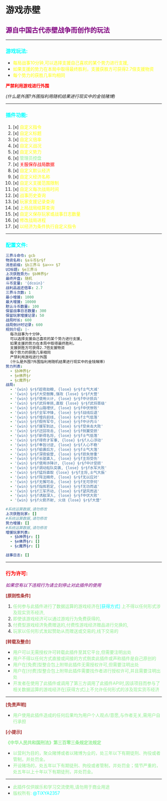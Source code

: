 # 游戏赤壁 #

## <span style="color:purple;">源自中国古代赤壁战争而创作的玩法</span> ##

---
### <span style="color:cyan;">游戏玩法:</span> ###
* <span style="color:yellow;">每局战事10分钟,可以选择支援自己喜欢的某个势力进行支援,</span>
* <span style="color:yellow;">如果支援的势力在本局中取得最终胜利，支援获胜方可获得2.7倍支援物资</span>
* <span style="color:yellow;">每个势力的获胜几率均相同</span>

**<span style="color:red;">严禁利用游戏进行外围</span>**

_(什么是外围?外围指利用随机结果进行现实中的金钱赌博)_

---

### <span style="color:cyan;">插件功能:</span>
1. [x] <span style="color:yellow;">自定义指令</span>
2. [x] <span style="color:yellow;">自定义标题</span>
3. [x] <span style="color:yellow;">自定义倍率</span>
4. [x] <span style="color:yellow;">自定义战况</span>
5. [x] <span style="color:yellow;">自定义势力</span>
6. [x] <span style="color:lightgreen;">管理员控盘</span>
7. [x] <span style="color:red;">关服保存战局数据</span>
8. [x] <span style="color:yellow;">自定义默认经济</span>
9. [x] <span style="color:yellow;">自定义经济名称</span>
10. [x] <span style="color:yellow;">自定义支援范围限制</span>
11. [x] <span style="color:yellow;">自定义每次战局时间</span>
12. [x] <span style="color:yellow;">战事历史查询</span>
13. [x] <span style="color:yellow;">玩家支援记录查询</span>
14. [x] <span style="color:yellow;">上局战局结算查询</span>
15. [x] <span style="color:yellow;">自定义保存玩家或战事日志数量</span>
16. [x] <span style="color:yellow;">修改战局进程</span>
17. [x] <span style="color:yellow;">以经济为条件执行自定义指令</span>

---
### <span style="color:cyan;">配置文件:</span>
```yaml
三界斗命令: gcb
物资名称: §a斗币§r§f
消息前缀: §b三界斗 §a>>> §7
UI标题: §e三界斗
上次获胜势力: §b神界§r
最终开盘: 随机
斗币变量: '{dcoin}'
战利品返还倍率: 2.7
三界斗次数: 1
最小增援: 1000
最大增援: 10000
默认斗币数量: 100
保留战事日志数量: 300
保留玩家增援记录: 50
战局时长: 600
战局倒计时记录: 600
规则介绍: |-
  每次战事为十分钟,
  可以选择支援自己喜欢的某个势力进行支援,
  如果支援的势力在本局中取得最终胜利，
  支援获胜方可获得2.7倍支援物资
  每个势力的获胜几率相同
  严禁利用游戏进行外围
  (什么是外围?外围指利用随机结果进行现实中的金钱赌博)
势力列表:
  - §b神界§r
  - §e佛界§r
  - §c魔界§r
战局:
  - '{win} §r§f趁夜劫粮, {lose} §r§f士气大减'
  - '{win} §r§f大受鼓舞,强攻 {lose} §r§f大营'
  - '{win} §r§f使用火计, {lose} §r§f中计损兵'
  - '{win} §r§f武将单挑,直取 {lose} §r§f武将首级'
  - '{win} §r§f山路埋伏, {lose} §r§f中伏惨败'
  - '{win} §r§f全军冲锋, {lose} §r§f战线后退'
  - '{win} §r§f增兵前线, {lose} §r§f士气低落'
  - '{win} §r§f假传军令, {lose} §r§f中计内斗'
  - '{win} §r§f援军到达, {lose} §r§f受夹击大败'
  - '{win} §r§f迂回攻击, {lose} §r§f侧翼受损'
  - '{win} §r§f新得名将, {lose} §r§f士气低落'
  - '{win} §r§f得奇才军事, {lose} §r§f人心浮动'
  - '{win} §r§f奉旨讨逆, {lose} §r§f人心不稳'
  - '{win} §r§f偷袭后方, {lose} §r§f士气大落'
  - '{win} §r§f深夜偷营, {lose} §r§f损失惨重'
  - '{win} §r§f长驱直入, {lose} §r§f主将受伤'
  - '{win} §r§f使用诈降计, {lose} §r§f中计受损'
  - '{win} §r§f调动船队突袭, {lose} §r§f水军大败'
  - '{win} §r§f猛将直取 {lose} §r§f主将,士气大振'
  - '{win} §r§f阵法精奇, {lose} §r§f无以应对'
  - '{win} §r§f无懈可击, {lose} §r§f无可奈何'
  - '{win} §r§f指挥若定, {lose} §r§f无功而返'
  - '{win} §r§f三军齐动, {lose} §r§f望风而逃'
  - '{win} §r§f诱敌深入, {lose} §r§f中伏大败'
  - '{win} §r§f火箭齐射, 火烧 {lose} §r§f大营'

#系统运算数据,请勿修改
上次获胜玩家: []
#系统运算数据,请勿修改
势力增援: []
#系统运算数据,请勿修改
增援玩家列表:
  - §b神界§r: []
  - §e佛界§r: []
  - §c魔界§r: []

战事日志: []

```
---
### <span style="color:red;">行为许可:</span>
_<span style="color:purple;">如果您有以下违规行为请立刻停止对此插件的使用</span>_

**<span style="color:brown;">[原则性条件]</span>**
1. <span style="color:lightgreen;">任何参与此插件进行了数据运算的游戏经济在<span style="color:cyan;">[获得方式]
<span style="color:lightgreen;">上不得以任何形式涉及现实货币经济,</span>
2. <span style="color:lightgreen;">即使该游戏经济可以通过游戏行为免费获得的,</span>
3. <span style="color:lightgreen;">付费型游戏经济免费赠送的,付费性游戏经济赠品进行兑换的,</span>
4. <span style="color:lightgreen;">玩家以任何形式发起赞助从而赠送或交易的,线下交易的</span>

**<span style="color:brown;">[转载及整合]</span>**
* <span style="color:lightgreen;">用户可以无需授权许可转载此插件至其它平台,但需要注明出处</span>
* <span style="color:lightgreen;">用户不得以任何方式直接或间接的方式倒卖此插件或声称插件是自己原创的</span>
* <span style="color:lightgreen;">用户在[免费]型整合包上附带此插件无需授权许可,但需要注明出处</span>
* <span style="color:lightgreen;">用户在[付费]型整合包上附带此插件需要找作者进行授权许可,并且需要注明出处</span>
* <span style="color:lightgreen;">开发者在使用了此插件或调用了第三方调用了此插件API时,因该项目而参与了相关数据运算的游戏经济在[获得方式]上不允许任何形式的涉及现实货币经济</span>
---

**<span style="color:brown;">[免责声明]</span>**
* <span style="color:lightgreen;">用户使用此插件造成的任何后果均为用户个人观点/意愿,与作者无关,需用户自行承担</span>

**<span style="color:brown;">[小提示]</span>**

**<span style="color:lightgreen;">《中华人民共和国刑法》第三百零三条规定法规定</span>**

* <span style="color:lightgreen;">以营利为目的，聚众赌博或者以赌博为业的，处三年以下有期徒刑、拘役或者管制，并处罚金。</span>
* <span style="color:lightgreen;">开设赌场的，处五年以下有期徒刑、拘役或者管制，并处罚金；情节严重的，处五年以上十年以下有期徒刑，并处罚金。</span>
---
* <span style="color:lightgreen;">此插件仅供娱乐和学习交流使用,请勿用于商业用途</span>
* <span style="color:lightgreen;">版权所有: <span style="color:cyan;">@TiXYA2357</span>



